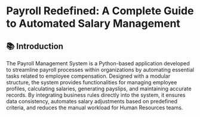 # Payroll Redefined: A Complete Guide to Automated Salary Management

## 📚 Introduction

The Payroll Management System is a Python-based application developed to streamline payroll processes within organizations by automating essential tasks related to employee compensation. Designed with a modular structure, the system provides functionalities for managing employee profiles, calculating salaries, generating payslips, and maintaining accurate records. By integrating business rules directly into the system, it ensures data consistency, automates salary adjustments based on predefined criteria, and reduces the manual workload for Human Resources teams.
